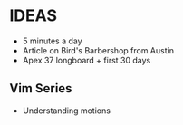 IDEAS
=====

* 5 minutes a day
* Article on Bird's Barbershop from Austin
* Apex 37 longboard + first 30 days

Vim Series
----------

* Understanding motions
